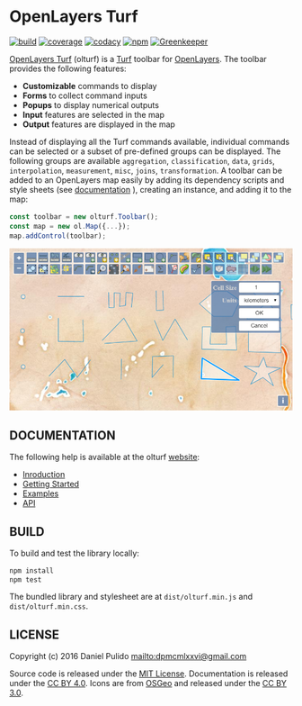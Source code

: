 # OpenLayers Turf

[![build](https://travis-ci.org/dpmcmlxxvi/ol3-turf.svg?branch=master)](https://travis-ci.org/dpmcmlxxvi/ol3-turf)
[![coverage](https://img.shields.io/coveralls/dpmcmlxxvi/ol3-turf.svg)](https://coveralls.io/r/dpmcmlxxvi/ol3-turf?branch=master)
[![codacy](https://img.shields.io/codacy/grade/44810a70e6a34122818dfa31e4304c50.svg)](https://www.codacy.com/app/dpmcmlxxvi/ol3-turf?utm_source=github.com&amp;utm_medium=referral&amp;utm_content=dpmcmlxxvi/ol3-turf&amp;utm_campaign=Badge_Grade)
[![npm](https://badge.fury.io/js/ol3-turf.svg)](https://badge.fury.io/js/ol3-turf)
[![Greenkeeper](https://badges.greenkeeper.io/dpmcmlxxvi/ol3-turf.svg)](https://greenkeeper.io/)

[OpenLayers Turf](https://github.com/dpmcmlxxvi/ol3-turf) (olturf) is a
[Turf](http://turfjs.org/) toolbar for [OpenLayers](http://openlayers.org/).
The toolbar provides the following features:

- **Customizable** commands to display
- **Forms** to collect command inputs
- **Popups** to display numerical outputs
- **Input** features are selected in the map
- **Output** features are displayed in the map

Instead of displaying all the Turf commands available, individual commands can
be selected or a subset of pre-defined groups can be displayed. The following
groups are available `aggregation`, `classification`, `data`, `grids`,
`interpolation`, `measurement`, `misc`, `joins`, `transformation`. A toolbar can
be added to an OpenLayers map easily by adding its dependency scripts and style
sheets (see [documentation](http://dpmcmlxxvi.github.io/ol3-turf/web/start.html)
), creating an instance, and adding it to the map:

```javascript
const toolbar = new olturf.Toolbar();
const map = new ol.Map({...});
map.addControl(toolbar);
```

  ![](docs/web/img/olturf-example-screenshot.png)

## DOCUMENTATION

The following help is available at the olturf
[website](http://dpmcmlxxvi.github.io/ol3-turf):

- [Inroduction](http://dpmcmlxxvi.github.io/ol3-turf/web/)
- [Getting Started](http://dpmcmlxxvi.github.io/ol3-turf/web/start.html)
- [Examples](http://dpmcmlxxvi.github.io/ol3-turf/web/demos.html)
- [API](http://dpmcmlxxvi.github.io/ol3-turf/api/)

## BUILD

To build and test the library locally:

```shell
npm install
npm test
```

The bundled library and stylesheet are at `dist/olturf.min.js` and
`dist/olturf.min.css`.

## LICENSE

Copyright (c) 2016 Daniel Pulido <mailto:dpmcmlxxvi@gmail.com>

Source code is released under the [MIT License](http://opensource.org/licenses/MIT).
Documentation is released under the [CC BY 4.0](http://creativecommons.org/licenses/by-sa/4.0/).
Icons are from [OSGeo](http://trac.osgeo.org/osgeo/wiki) and released under the
[CC BY 3.0](http://creativecommons.org/licenses/by-sa/3.0/).
